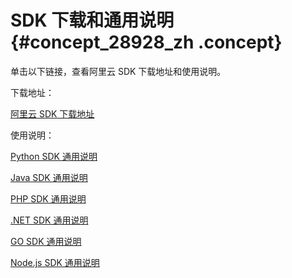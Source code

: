 # SDK 下载和通用说明 {#concept_28928_zh .concept}

单击以下链接，查看阿里云 SDK 下载地址和使用说明。

下载地址：

[阿里云 SDK 下载地址](https://www.alibabacloud.com/support/developer-resources)

使用说明：

[Python SDK 通用说明](https://www.alibabacloud.com/help/doc-detail/53090.htm)

[Java SDK 通用说明](https://www.alibabacloud.com/help/zh/doc-detail/66496.htm)

[PHP SDK 通用说明](https://www.alibabacloud.com/help/doc-detail/53111.htm)

[.NET SDK 通用说明](https://www.alibabacloud.com/help/doc-detail/53095.htm)

[GO SDK 通用说明](https://www.alibabacloud.com/help/doc-detail/63640.htm)

[Node.js SDK 通用说明](https://www.alibabacloud.com/help/doc-detail/57342.htm)

